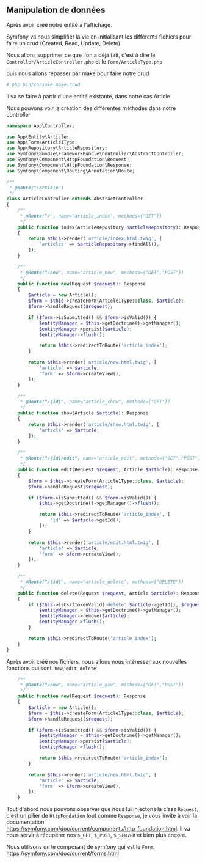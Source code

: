 ## Manipulation de données 

Après avoir créé notre entité à l'affichage.


Symfony va nous simplifier la vie en initialisant les différents fichiers pour faire un crud (Created, Read, Update, Delete)

Nous allons supprimer ce que l'on a déjà fait, c'est à dire le `Controller/ArticleController.php` et le `Form/ArticleType.php`

puis nous allons repasser par make pour faire notre crud

```bash
# php bin/console make:crud
```

Il va se faire à partir d'une entité existante, dans notre cas Article

Nous pouvons voir la création des différentes méthodes dans notre controller

```php
namespace App\Controller;

use App\Entity\Article;
use App\Form\Article1Type;
use App\Repository\ArticleRepository;
use Symfony\Bundle\FrameworkBundle\Controller\AbstractController;
use Symfony\Component\HttpFoundation\Request;
use Symfony\Component\HttpFoundation\Response;
use Symfony\Component\Routing\Annotation\Route;

/**
 * @Route("/article")
 */
class ArticleController extends AbstractController
{
    /**
     * @Route("/", name="article_index", methods={"GET"})
     */
    public function index(ArticleRepository $articleRepository): Response
    {
        return $this->render('article/index.html.twig', [
            'articles' => $articleRepository->findAll(),
        ]);
    }

    /**
     * @Route("/new", name="article_new", methods={"GET","POST"})
     */
    public function new(Request $request): Response
    {
        $article = new Article();
        $form = $this->createForm(Article1Type::class, $article);
        $form->handleRequest($request);

        if ($form->isSubmitted() && $form->isValid()) {
            $entityManager = $this->getDoctrine()->getManager();
            $entityManager->persist($article);
            $entityManager->flush();

            return $this->redirectToRoute('article_index');
        }

        return $this->render('article/new.html.twig', [
            'article' => $article,
            'form' => $form->createView(),
        ]);
    }

    /**
     * @Route("/{id}", name="article_show", methods={"GET"})
     */
    public function show(Article $article): Response
    {
        return $this->render('article/show.html.twig', [
            'article' => $article,
        ]);
    }

    /**
     * @Route("/{id}/edit", name="article_edit", methods={"GET","POST"})
     */
    public function edit(Request $request, Article $article): Response
    {
        $form = $this->createForm(Article1Type::class, $article);
        $form->handleRequest($request);

        if ($form->isSubmitted() && $form->isValid()) {
            $this->getDoctrine()->getManager()->flush();

            return $this->redirectToRoute('article_index', [
                'id' => $article->getId(),
            ]);
        }

        return $this->render('article/edit.html.twig', [
            'article' => $article,
            'form' => $form->createView(),
        ]);
    }

    /**
     * @Route("/{id}", name="article_delete", methods={"DELETE"})
     */
    public function delete(Request $request, Article $article): Response
    {
        if ($this->isCsrfTokenValid('delete'.$article->getId(), $request->request->get('_token'))) {
            $entityManager = $this->getDoctrine()->getManager();
            $entityManager->remove($article);
            $entityManager->flush();
        }

        return $this->redirectToRoute('article_index');
    }
}

```


Après avoir créé nos fichiers, nous allons nous intéresser aux nouvelles fonctions qui sont: `new`, `edit`, `delete`

```php
	/**
     * @Route("/new", name="article_new", methods={"GET","POST"})
     */
    public function new(Request $request): Response
    {
        $article = new Article();
        $form = $this->createForm(Article1Type::class, $article);
        $form->handleRequest($request);

        if ($form->isSubmitted() && $form->isValid()) {
            $entityManager = $this->getDoctrine()->getManager();
            $entityManager->persist($article);
            $entityManager->flush();

            return $this->redirectToRoute('article_index');
        }

        return $this->render('article/new.html.twig', [
            'article' => $article,
            'form' => $form->createView(),
        ]);
    }
```

Tout d'abord nous pouvons observer que nous lui injectons la class `Request`, c'est un pilier de `HttpFondation` tout comme `Response`, je vous invite à voir la documentation <https://symfony.com/doc/current/components/http_foundation.html>.
Il va nous servir à récupérer nos `$_GET`, `$_POST`, `$_SERVER` et bien plus encore.

Nous utilisons un le composant de symfony qui est le `Form`. <https://symfony.com/doc/current/forms.html>